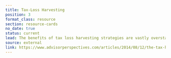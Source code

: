 ```yaml
---
title: Tax-Loss Harvesting
position: 3
format_class: resource
section: resource-cards
no_date: true
status: current
lead: The benefits of tax loss harvesting strategies are vastly overstated.
source: external
link: https://www.advisorperspectives.com/articles/2014/08/12/the-tax-harvesting-mirage
---
```


